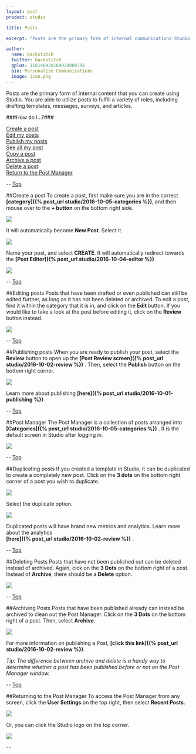 ```yaml
---
layout: post
product: studio

title: Posts

excerpt: "Posts are the primary form of internal communications Studio designs and develops"

author:
  name: backstitch
  twitter: backstitch
  gplus: 118146420164924904796
  bio: Personalize Communications
  image: icon.png
---
```


Posts are the primary form of internal content that you can create using Studio. You are able to utilize posts to fulfill a variety of roles, including drafting templates, messages, surveys, and articles.

<a name='Top'></a>
###How do I...?###

[Create a post](#Create)<br />
[Edit my posts](#Edit)<br />
[Publish my posts](#Publish)<br />
[See all my post](#PostManager)<br />
[Copy a post](#Duplicate)<br />
[Archive a post](#Archive)<br />
[Delete a post](#Delete)<br />
[Return to the Post Manager](#Back)<br />

--
<a name='Create'> </a>
[Top](#Top)<br />

##Create a post
To create a post, first make sure you are in the correct **[category]({% post_url studio/2016-10-05-categories %})**, and then mouse over to the **+ button** on the bottom right side.

<div class="full zoomable"><img src="/images/studio/posts/new_1.png"></div>

It will automatically become **New Post**. Select it.

<div class="full zoomable"><img src="/images/studio/posts/new_post_1.png"></div>

Name your post, and select **CREATE**. It will automatically redirect towards the   **[Post Editor]({% post_url studio/2016-10-04-editor %})**

<div class="full zoomable"><img src="/images/studio/posts/new_post_2.png"></div>

--
<a name='Edit'> </a>
[Top](#Top)<br />

##Editing posts
Posts that have been drafted or even published can still be edited further, as long as it has not been deleted or archived. To edit a post, find it within the category that it is in, and click on the **Edit** button. If you would like to take a look at the post before editing it, click on the **Review** button instead.

<div class="full zoomable"><img src="/images/studio/posts/edit_1.png"></div>

--
<a name='Publish'> </a>
[Top](#Top)<br />

##Publishing posts
When you are ready to publish your post, select the **Review** button to open up the  **[Post Review screen]({% post_url studio/2016-10-02-review %})** . Then, select the **Publish** button on the bottom right corner.

<div class="full zoomable"><img src="/images/studio/posts/publish_1.png"></div>

Learn more about publishing **[here]({% post_url studio/2016-10-01-publishing %})**

--
<a name='PostManager'> </a>
[Top](#Top)<br />

##Post Manager
The Post Manager is a collection of posts arranged into **[Categories]({% post_url studio/2016-10-05-categories %})** . It is the default screen in Studio after logging in.

<div class="full zoomable"><img src="/images/studio/posts/post_manager_1.png"></div>

--
<a name='Duplicate'> </a>
[Top](#Top)<br />

##Duplicating posts
If you created a template in Studio, it can be duplicated to create a completely new post. Click on the **3 dots** on the bottom right corner of a post you wish to duplicate.

<div class="full zoomable"><img src="/images/studio/posts/duplicate_1.png"></div>

Select the duplicate option.

<div class="full zoomable"><img src="/images/studio/posts/duplicate_2.png"></div>

Duplicated posts will have brand new metrics and analytics. Learn more about the analytics  
**[here]({% post_url studio/2016-10-02-review %})** .

--
<a name='Delete'> </a>
[Top](#Top)<br />

##Deleting Posts
Posts that have not been published out can be deleted instead of archived. Again, cick on the **3 Dots** on the bottom right of a post. Instead of **Archive**, there should be a **Delete** option.

<div class="full zoomable"><img src="/images/studio/posts/delete_1.png"></div>

--
<a name='Archive'> </a>
[Top](#Top)<br />

##Archiving Posts
Posts that have been published already can instead be archived to clean out the Post Manager. Click on the **3 Dots** on the bottom right of a post. Then, select **Archive**.

<div class="full zoomable"><img src="/images/studio/posts/archive_1.png"></div>

For more information on publishing a Post,  **[click this link]({% post_url studio/2016-10-02-review %})**.

*Tip: The difference between archive and delete is a handy way to determine whether a post has been published before or not on the Post Manager window.*

--
<a name='Back'> </a>
[Top](#top)<br />

##Returning to the Post Manager
<a name='Back'> </a>
To access the Post Manager from any screen, click the **User Settings** on the top right, then select **Recent Posts**.

<div class="full zoomable"><img src="/images/studio/posts/back_1.png"></div>

Or, you can click the Studio logo on the top corner.

<div class="full zoomable"><img src="/images/studio/posts/back_2.png"></div>

--
